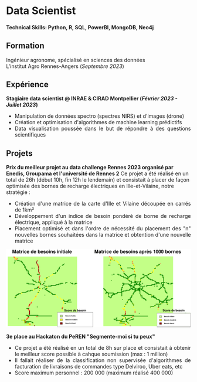 # Data Scientist
#### Technical Skills: Python, R, SQL, PowerBI, MongoDB, Neo4j

## Formation
Ingénieur agronome, spécialisé en sciences des données  
L'institut Agro Rennes-Angers (_Septembre 2023_)	

## Expérience
**Stagiaire data scientist @ INRAE & CIRAD Montpellier (_Février 2023 - Juillet 2023_)**
- <div align="justify">Manipulation de données spectro (spectres NIRS) et d'images (drone) 
- <div align="justify">Création et optimisation d'algorithmes de machine learning prédictifs
- <div align="justify">Data visualisation poussée dans le but de répondre à des questions scientifiques

## Projets
**Prix du meilleur projet au data challenge Rennes 2023 organisé par Enedis, Groupama et l'université de Rennes 2**
Ce projet a été réalisé en un total de 26h (début 10h, fin 12h le lendemain) et consistait à placer de façon optimisée des bornes de recharge électriques en Ille-et-Vilaine, notre stratégie :
- <div align="justify">Création d'une matrice de la carte d'Ille et Vilaine découpée en carrés de 1km²
- <div align="justify">Développement d'un indice de besoin pondéré de borne de recharge électrique, appliqué à la matrice
- <div align="justify">Placement optimisé et dans l'ordre de nécessité du placement des "n" nouvelles bornes souhaitées dans la matrice et obtention d'une nouvelle matrice

<div align="center">
<img width = 800 src="assets/img/matrices_de_besoin.png">
</div>

**3e place au Hackaton du PeREN "Segmente-moi si tu peux"**
- <div align="justify">Ce projet a été réalisé en un total de 8h sur place et consistait à obtenir le meilleur score possible à cahque soumission (max : 1 million)
- <div align="justify">Il fallait réaliser de la classification non supervisée d'algorithmes de facturation de livraisons de commandes type Delviroo, Uber eats, etc
- <div align="justify">Score maximum personnel : 200 000 (maximum réalisé 400 000)

